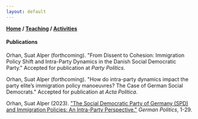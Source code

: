 ```yaml
---
layout: default
---
```

**[Home](./) / [Teaching](./teaching.html) / [Activities](./activities.html)**

#### Publications

Orhan, Suat Alper (forthcoming). "From Dissent to Cohesion: Immigration Policy Shift and Intra-Party Dynamics in the Danish Social Democratic Party." Accepted for publication at _Party Politics_.

Orhan, Suat Alper (forthcoming). "How do intra-party dynamics impact the party elite’s immigration policy manoeuvres? The Case of German Social Democrats." Accepted for publication at _Acta Politica_.

Orhan, Suat Alper (2023). ["The Social Democratic Party of Germany (SPD) and Immigration Policies: An Intra-Party Perspective."](https://doi.org/10.1080/09644008.2023.2227136) _German Politics_, 1-29.

